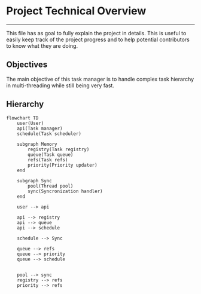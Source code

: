 # Project Technical Overview

---

This file has as goal to fully explain the project in details. This is useful to easily keep track of the project progress and to help potential contributors to know what they are doing.

## Objectives

The main objective of this task manager is to handle complex task hierarchy in multi-threading while still being very fast.



## Hierarchy

```mermaid
flowchart TD
	user(User)
	api(Task manager)
    schedule(Task scheduler)
	
	subgraph Memory
		registry(Task registry)
		queue(Task queue)
		refs(Task refs)
		priority(Priority updater)
	end
	
	subgraph Sync
        pool(Thread pool)
        sync(Syncronization handler)
	end
	
	user --> api
	
	api --> registry
	api --> queue
	api --> schedule
	
	schedule --> Sync
	
	queue --> refs
	queue --> priority
	queue --> schedule
	
	
	pool --> sync
	registry --> refs
	priority --> refs
	
	
	
```

